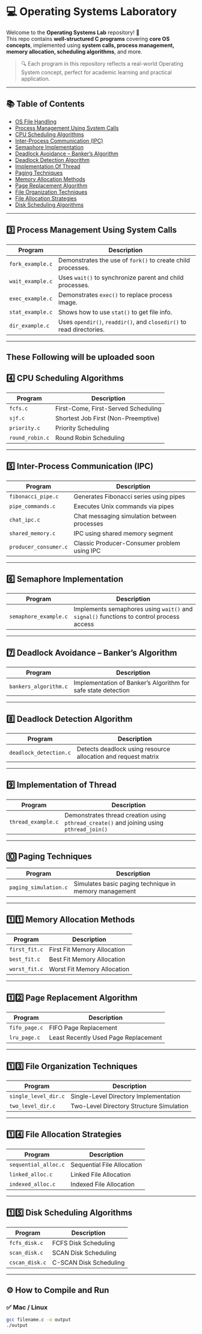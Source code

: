 # 💻 Operating Systems Laboratory

Welcome to the **Operating Systems Lab** repository! 🚀  
This repo contains **well-structured C programs** covering **core OS concepts**, implemented using **system calls, process management, memory allocation, scheduling algorithms**, and more.

> 🔍 Each program in this repository reflects a real-world Operating System concept, perfect for academic learning and practical application.

---

## 📚 Table of Contents

- [OS File Handling](#OS_FileHandling_Programs)
- [Process Management Using System Calls](#process-management-using-system-calls)
- [CPU Scheduling Algorithms](#cpu-scheduling-algorithms)
- [Inter-Process Communication (IPC)](#inter-process-communication-ipc)
- [Semaphore Implementation](#semaphore-implementation)
- [Deadlock Avoidance – Banker’s Algorithm](#deadlock-avoidance--bankers-algorithm)
- [Deadlock Detection Algorithm](#deadlock-detection-algorithm)
- [Implementation Of Thread](#implementation-of-thread)
- [Paging Techniques](#paging-techniques)
- [Memory Allocation Methods](#memory-allocation-methods)
- [Page Replacement Algorithm](#page-replacement-algorithm)
- [File Organization Techniques](#file-organization-techniques)
- [File Allocation Strategies](#file-allocation-strategies)
- [Disk Scheduling Algorithms](#disk-scheduling-algorithms)

---

## 3️⃣ Process Management Using System Calls

| Program | Description |
|--------|-------------|
| `fork_example.c` | Demonstrates the use of `fork()` to create child processes. |
| `wait_example.c` | Uses `wait()` to synchronize parent and child processes. |
| `exec_example.c` | Demonstrates `exec()` to replace process image. |
| `stat_example.c` | Shows how to use `stat()` to get file info. |
| `dir_example.c` | Uses `opendir()`, `readdir()`, and `closedir()` to read directories. |

---
## These Following will be uploaded soon

## 4️⃣ CPU Scheduling Algorithms

| Program | Description |
|--------|-------------|
| `fcfs.c` | First-Come, First-Served Scheduling |
| `sjf.c` | Shortest Job First (Non-Preemptive) |
| `priority.c` | Priority Scheduling |
| `round_robin.c` | Round Robin Scheduling |

---

## 5️⃣ Inter-Process Communication (IPC)

| Program | Description |
|--------|-------------|
| `fibonacci_pipe.c` | Generates Fibonacci series using pipes |
| `pipe_commands.c` | Executes Unix commands via pipes |
| `chat_ipc.c` | Chat messaging simulation between processes |
| `shared_memory.c` | IPC using shared memory segment |
| `producer_consumer.c` | Classic Producer-Consumer problem using IPC |

---

## 6️⃣ Semaphore Implementation

| Program | Description |
|--------|-------------|
| `semaphore_example.c` | Implements semaphores using `wait()` and `signal()` functions to control process access |

---

## 7️⃣ Deadlock Avoidance – Banker’s Algorithm

| Program | Description |
|--------|-------------|
| `bankers_algorithm.c` | Implementation of Banker’s Algorithm for safe state detection |

---

## 8️⃣ Deadlock Detection Algorithm

| Program | Description |
|--------|-------------|
| `deadlock_detection.c` | Detects deadlock using resource allocation and request matrix |

---

## 9️⃣ Implementation of Thread

| Program | Description |
|--------|-------------|
| `thread_example.c` | Demonstrates thread creation using `pthread_create()` and joining using `pthread_join()` |

---

## 🔟 Paging Techniques

| Program | Description |
|--------|-------------|
| `paging_simulation.c` | Simulates basic paging technique in memory management |

---

## 1️⃣1️⃣ Memory Allocation Methods

| Program | Description |
|--------|-------------|
| `first_fit.c` | First Fit Memory Allocation |
| `best_fit.c` | Best Fit Memory Allocation |
| `worst_fit.c` | Worst Fit Memory Allocation |

---

## 1️⃣2️⃣ Page Replacement Algorithm

| Program | Description |
|--------|-------------|
| `fifo_page.c` | FIFO Page Replacement |
| `lru_page.c` | Least Recently Used Page Replacement |

---

## 1️⃣3️⃣ File Organization Techniques

| Program | Description |
|--------|-------------|
| `single_level_dir.c` | Single-Level Directory Implementation |
| `two_level_dir.c` | Two-Level Directory Structure Simulation |

---

## 1️⃣4️⃣ File Allocation Strategies

| Program | Description |
|--------|-------------|
| `sequential_alloc.c` | Sequential File Allocation |
| `linked_alloc.c` | Linked File Allocation |
| `indexed_alloc.c` | Indexed File Allocation |

---

## 1️⃣5️⃣ Disk Scheduling Algorithms

| Program | Description |
|--------|-------------|
| `fcfs_disk.c` | FCFS Disk Scheduling |
| `scan_disk.c` | SCAN Disk Scheduling |
| `cscan_disk.c` | C-SCAN Disk Scheduling |

---

## ⚙️ How to Compile and Run

### ✅ Mac / Linux
```bash
gcc filename.c -o output
./output
